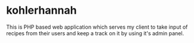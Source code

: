 # kohlerhannah
This is PHP based web application which serves my client to take input of recipes from their users and keep a track on it by using it's admin panel.
